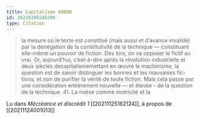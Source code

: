 ```yaml
---
title: Capitalisme 60880
id: 20220108246206
type: Citation
---
```


> la mesure où le texte est constitué (mais aussi et d’avance invalidé) par la dénégation de la constitutivité de la technique — constituant elle-même un pouvoir de fiction. Dès lors, on va opposer le fictif au vrai. Or, aujourd’hui, c’est-à-dire après la révolution industrielle et deux siècles decapitalismemettant en œuvre le machinisme, la question est de savoir distinguer les bonnes et les mauvaises fic- tions, et non de purifier la vérité de toute fiction. Mais cela passe par une considération entièrement nouvelle — et élevée - de la question de la technique. 41. La noèse comme motricité et la

Lu dans *Mécréance et discrédit 1* [[20211125162124]], à propos de [[20211124001013]]